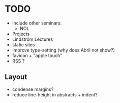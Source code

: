 # TODO

* include other seminars:
  * NOL
* Projects
* Lindström Lectures
* static sites
* Improve type-setting (why does Abril not show?)
* favicon + "apple touch"
* RSS ?

## Layout

* condense margins?
* reduce line-height in abstracts + indent?
